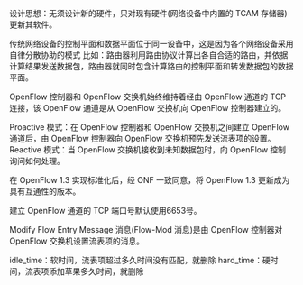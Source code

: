 设计思想：无须设计新的硬件，只对现有硬件(网络设备中内置的 TCAM 存储器)更新其软件。

传统网络设备的控制平面和数据平面位于同一设备中，这是因为各个网络设备采用自律分散协助的模式
比如：路由器利用路由协议计算出各自合适的路由，并依据计算结果发送数据包，路由器就同时包含计算路由的控制平面和转发数据包的数据平面。

OpenFlow 控制器和 OpenFlow 交换机始终维持着经由 OpenFlow 通道的 TCP 连接，该 OpenFlow 通道是从 OpenFlow 交换机向 OpenFlow 控制器建立的。

Proactive 模式：在 OpenFlow 控制器和 OpenFlow 交换机之间建立 OpenFlow 通道后，由 OpenFlow 控制器向 OpenFlow 交换机预先发送流表项的设置。
Reactive 模式：当 OpenFlow 交换机接收到未知数据包时，向 OpenFlow 控制询问如何处理。

在 OpenFlow 1.3 实现标准化后，经 ONF 一致同意，将 OpenFlow 1.3 更新成为具有互通性的版本。

建立 OpenFlow 通道的 TCP 端口号默认使用6653号。

Modify Flow Entry Message 消息(Flow-Mod 消息)是由 OpenFlow 控制器对 OpenFlow 交换机设置流表项的消息。

idle_time：软时间，流表项超过多久时间没有匹配，就删除
hard_time：硬时间，流表项添加草果多久时间，就删除